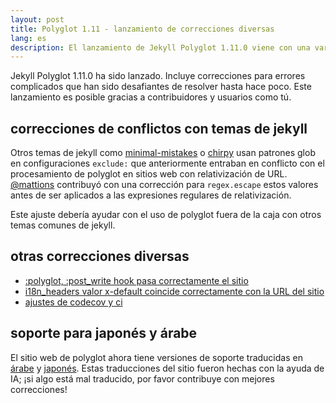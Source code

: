 ```yaml
---
layout: post
title: Polyglot 1.11 - lanzamiento de correcciones diversas
lang: es
description: El lanzamiento de Jekyll Polyglot 1.11.0 viene con una variedad de actualizaciones y soporte para idiomas de sitio árabe y japonés
---
```


Jekyll Polyglot 1.11.0 ha sido lanzado. Incluye correcciones para errores complicados que han sido desafiantes de resolver hasta hace poco. Este lanzamiento es posible gracias a contribuidores y usuarios como tú.

## correcciones de conflictos con temas de jekyll

Otros temas de jekyll como [minimal-mistakes](https://github.com/mmistakes/minimal-mistakes/blob/master/_config.yml#L168-L169) o [chirpy](https://github.com/cotes2020/jekyll-theme-chirpy/blob/master/_config.yml#L208-L210) usan patrones glob en configuraciones `exclude:` que anteriormente entraban en conflicto con el procesamiento de polyglot en sitios web con relativización de URL. [@mattions](https://github.com/mattions) contribuyó con una corrección para `regex.escape` estos valores antes de ser aplicados a las expresiones regulares de relativización.

Este ajuste debería ayudar con el uso de polyglot fuera de la caja con otros temas comunes de jekyll.

## otras correcciones diversas

* [:polyglot, :post_write hook pasa correctamente el sitio](https://github.com/untra/polyglot/pull/266)
* [i18n_headers valor x-default coincide correctamente con la URL del sitio](https://github.com/untra/polyglot/pull/262)
* [ajustes de codecov y ci](https://github.com/untra/polyglot/pull/263)

## soporte para japonés y árabe

El sitio web de polyglot ahora tiene versiones de soporte traducidas en [árabe](https://polyglot.untra.io/ar/) y [japonés](https://polyglot.untra.io/jp/). Estas traducciones del sitio fueron hechas con la ayuda de IA; ¡si algo está mal traducido, por favor contribuye con mejores correcciones!
